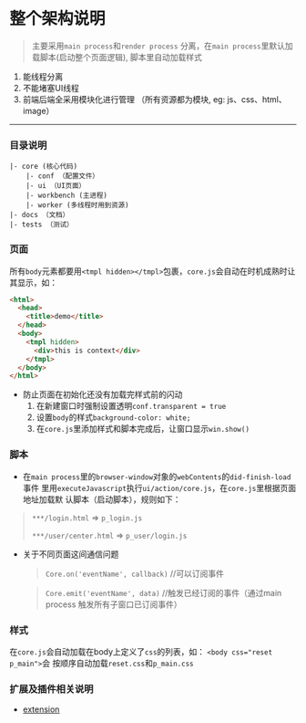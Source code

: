 # 整个架构说明
> 主要采用`main process`和`render process` 分离，在`main process`里默认加
> 载脚本(启动整个页面逻辑), 脚本里自动加载样式

1. 能线程分离
2. 不能堵塞UI线程
3. 前端后端全采用模块化进行管理 （所有资源都为模块, eg: js、css、html、image）

---

### 目录说明
```
|- core (核心代码)
    |- conf （配置文件）
    |- ui （UI页面）
    |- workbench (主进程)
    |- worker (多线程时用到资源)
|- docs （文档）
|- tests （测试）

```

### 页面
所有`body`元素都要用`<tmpl hidden></tmpl>`包裹，`core.js`会自动在时机成熟时让其显示，如：
``` html
<html>
  <head>
    <title>demo</title>
  </head>
  <body>
    <tmpl hidden>
      <div>this is context</div>
    </tmpl>
  </body>
</html>
```
* 防止页面在初始化还没有加载完样式前的闪动
  1. 在新建窗口时强制设置透明`conf.transparent = true`
  2. 设置`body`的样式`background-color: white;`
  3. 在`core.js`里添加样式和脚本完成后，让窗口显示`win.show()`

### 脚本
* 在`main process`里的`browser-window`对象的`webContents`的`did-finish-load`事件
里用`executeJavascript`执行`ui/action/core.js`，在`core.js`里根据页面地址加载默
认脚本（启动脚本），规则如下：
> `***/login.html` => `p_login.js`
>
> `***/user/center.html` => `p_user/login.js`

* 关于不同页面这间通信问题
  > `Core.on('eventName', callback)` //可以订阅事件
  
  > `Core.emit('eventName', data)`   //触发已经订阅的事件（通过main process 触发所有子窗口已订阅事件）

### 样式
在`core.js`会自动加载在body上定义了`css`的列表，如： `<body css="reset p_main">`会
按顺序自动加载`reset.css`和`p_main.css`

### 扩展及插件相关说明
* [extension](./extension.md)
